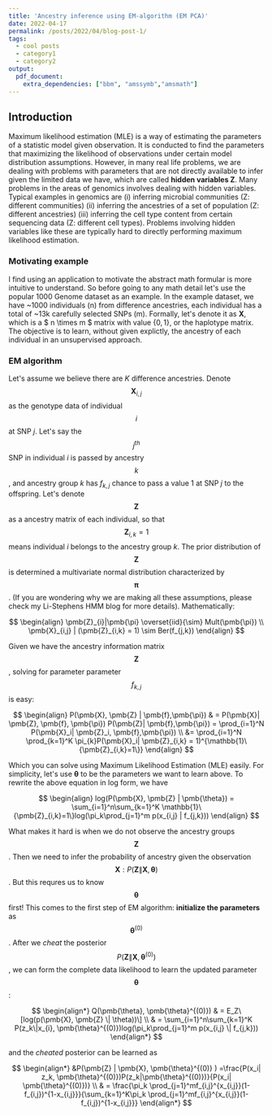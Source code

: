 ```yaml
---
title: 'Ancestry inference using EM-algorithm (EM PCA)'
date: 2022-04-17
permalink: /posts/2022/04/blog-post-1/
tags:
  - cool posts
  - category1
  - category2
output: 
  pdf_document:
    extra_dependencies: ["bbm", "amssymb","amsmath"]
---
```


## Introduction
Maximum likelihood estimation (MLE) is a way of estimating
the parameters of a statistic model given observation.
It is conducted to find the parameters that maximizing the
likelihood of observations under certain model distribution
assumptions. However, in many real life problems, we are
dealing with problems with parameters that are not directly
available to infer given the limited data we have, which
are called **hidden variables Z**. Many problems in the
areas of genomics involves dealing with hidden variables.
Typical examples in genomics are (i) inferring microbial
communities (Z: different communities) (ii) inferring the
ancestries of a set of population (Z: different ancestries) (iii)
inferring the cell type content from certain sequencing data
(Z: different cell types). Problems involving hidden variables
like these are typically hard to directly performing maximum
likelihood estimation.

### Motivating example
I find using an application to motivate the abstract math formular is more intuitive to understand. So before going to any math detail let's use the popular 1000 Genome dataset as an example. In the example dataset, we have ~1000 individuals (n) from difference ancestries, each individual has a total of ~13k carefully selected SNPs (m). Formally, let's denote it as **X**, which is a $ n \times m $ matrix with value $\{0, 1\}$, or the haplotype matrix. The objective is to learn, without given explictly, the ancestry of each individual in an unsupervised approach.

### EM algorithm
Let's assume we believe there are $K$ difference ancestries. Denote $$\pmb{X}_{i,j}$$ as the genotype data of individual $$i$$ at SNP $j$. Let's say the $$j^{th}$$ SNP in individual $i$ is passed by ancestry $$k$$, and ancestry group $k$ has $f_{k,j}$ chance to pass a value $1$ at SNP $j$ to the offspring. Let's denote $$ \pmb{Z} $$ as a  ancestry matrix of each individual, so that $$\pmb{Z}_{i,k} = 1$$ means individual $i$ belongs to the ancestry group $k$. The prior distribution of $$\pmb{Z}$$ is determined a multivariate normal distribution characterized by $$ \pmb{\pi} $$. (If you are wondering why we are making all these assumptions, please check my Li-Stephens HMM blog for more details). 
Mathematically:

$$
\begin{align}
     \pmb{Z}_{i}|\pmb{\pi} \overset{iid}{\sim} Mult(\pmb{\pi}) \\
    \pmb{X}_{i,j} | (\pmb{Z}_{i,k} = 1) \sim Ber(f_{j,k})
\end{align}
$$

Given we have the ancestry information matrix $$ \pmb{Z} $$, solving for parameter parameter  $$ f_{k,j} $$ is easy:

$$
\begin{align}
    P(\pmb{X}, \pmb{Z} | \pmb{f},\pmb{\pi}) & = P(\pmb{X}| \pmb{Z}, \pmb{f}, \pmb{\pi}) P(\pmb{Z}|  \pmb{f},\pmb{\pi}) = \prod_{i=1}^N P(\pmb{X}_i| \pmb{Z}_i, \pmb{f},\pmb{\pi}) \\ &= \prod_{i=1}^N \prod_{k=1}^K \pi_{k}P(\pmb{X}_i| \pmb{Z}_{i,k} = 1)^{\mathbb{1}\{\pmb{Z}_{i,k}=1\}}  
\end{align}
$$

Which you can solve using Maximum Likelihood Estimation (MLE) easily. For simplicity, let's use $\pmb{\theta}$ to be the parameters we want to learn above. To rewrite the above equation in log form, we have

$$
\begin{align}
    log(P(\pmb{X}, \pmb{Z} | \pmb{\theta}) = \sum_{i=1}^n\sum_{k=1}^K \mathbb{1}\{\pmb{Z}_{i,k}=1\}log(\pi_k\prod_{j=1}^m p(x_{i,j} | f_{j,k}))
\end{align}
$$

What makes it hard is when we do not observe the ancestry groups $$\mathbf{Z}$$. Then we need to infer the probability of ancestry given the observation $$ \mathbf{X}: P(\mathbf{Z} \| \mathbf{X}, \mathbf{\theta})$$. But this requres us to know $$\pmb{\theta}$$ first! This comes to the first step of EM algorithm: **initialize the parameters** as $$\mathbf{\theta}^{(0)}$$. After we *cheat* the posterior $$P(\mathbf{Z} \| \mathbf{X}, \mathbf{\theta}^{(0)})$$, we can form the complete data likelihood to learn the updated parameter $$\mathbf{\theta}$$:

$$
\begin{align*}
     Q(\pmb{\theta}, \pmb{\theta}^{(0)}) & = E_Z\[log(p(\pmb{X}, \pmb{Z} \| \theta))\] \\
     & = \sum_{i=1}^n\sum_{k=1}^K P(z_k\|x_{i}, \pmb{\theta}^{(0)})log(\pi_k\prod_{j=1}^m p(x_{i,j} \| f_{j,k}))
\end{align*}
$$

and the *cheated*  posterior can be learned as

$$
\begin{align*}
    &P(\pmb{Z} | \pmb{X}, \pmb{\theta}^{(0)} ) =\frac{P(x_i| z_k, \pmb{\theta}^{(0)})P(z_k|\pmb{\theta}^{(0)})}{P(x_i| \pmb{\theta}^{(0)})} \\
    & = \frac{\pi_k \prod_{j=1}^mf_{i,j}^{x_{i,j}}(1-f_{i,j})^{1-x_{i,j}}}{\sum_{k=1}^K\pi_k \prod_{j=1}^mf_{i,j}^{x_{i,j}}(1-f_{i,j})^{1-x_{i,j}}}
\end{align*}
$$
